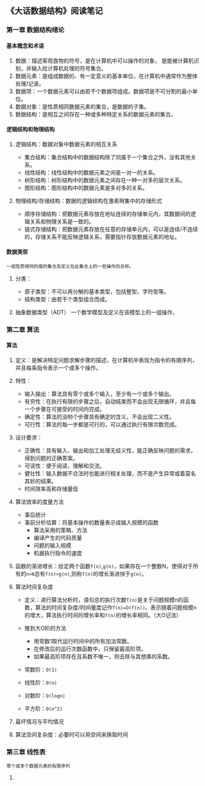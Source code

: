 ## 《大话数据结构》阅读笔记

### 第一章 数据结构绪论

#### 基本概念和术语
1. 数据：描述客观食物的符号，是在计算机中可以操作的对象， 是能被计算机识别，并输入给计算机处理的符号集合。
2. 数据元素：是组成数据的、有一定意义的基本单位，在计算机中通常作为整体处理/记录。
3. 数据项：一个数据元素可以由若干个数据项组成。数据项是不可分割的最小单位。
4. 数据对象：是性质相同数据元素的集合，是数据的子集。
5. 数据结构：是相互之间存在一种或多种特定关系的数据元素的集合。
   
#### 逻辑结构和物理结构
1. 逻辑结构：数据对象中数据元素的相互关系
    - 集合结构：集合结构中的数据结构除了同属于一个集合之外，没有其他关系。
    - 线性结构：线性结构中的数据元素之间是一对一的关系。
    - 树形结构：树形结构中的数据元素之间存在一种一对多的层次关系。
    - 图形结构：图形结构中的数据元素是多对多的关系。

2. 物理结构/存储结构：数据的逻辑结构在激素啊集中的存储形式
   - 顺序存储结构：把数据元素存放在地址连续的存储单元内，其数据间的逻辑关系和物理关系是一致的。
   - 链式存储结构：把数据元素存放在任意的存储单元内，可以是连续/不连续的，存储关系不能反映逻辑关系，需要指针存放数据元素的地址。

#### 数据类型
    一组性质相同的值的集合及定义在此集合上的一些操作的总称。
1. 分类：
   - 原子类型：不可以再分解的基本类型，包括整型、字符型等。
   - 结构类型：由若干个类型组合而成。

2. 抽象数据类型（ADT）
   一个数学模型及定义在该模型上的一组操作。

### 第二章 算法

#### 算法
1. 定义：是解决特定问题求解步骤的描述，在计算机中表现为指令的有限序列，并且每条指令表示一个或多个操作。

2. 特性：
   - 输入输出：算法具有零个或多个输入，至少有一个或多个输出。
   - 有穷性：在执行有限的步骤之后，自动结束而不会出现无限循环，并且每一个步骤在可接受的时间内完成。
   - 确定性：算法的没哟个步骤具有确定的含义，不会出现二义性。
   - 可行性：算法的每一步都是可行的，可以通过执行有限次数完成。

3. 设计要求：
   - 正确性：具有输入、输出和加工处理无歧义性，能正确反映问题的需求，得到问题的正确答案。
   - 可读性：便于阅读，理解和交流。
   - 健壮性：输入数据不合法时也能进行相关处理，而不是产生异常或着莫名其妙的结果。
   - 时间效率高和存储量低

4. 算法效率的度量方法
   - 事后统计
   - 事前分析估算：将基本操作的数量表示成输入规模的函数
     - 算法采用的策略、方法
     - 编译产生的代码质量
     - 问题的输入规模
     - 机器执行指令的速度

5. 函数的渐进增长：给定两个函数`f(n)`,`g(n)`，如果存在一个整数N，使得对于所有的`n>N`总有`f(n)>g(n)`,则称`f(n)`的增长渐进快于`g(n)`。

6. 算法时间复杂度
   - 定义：进行算法分析时，语句总的执行次数`T(n)`是关于问题规模n的函数，算法的时间复杂度/时间量度记作`T(n)=O(f(n))`。表示随着问题规模n的增大，算法执行时间的增长率和`f(n)`的增长率相同。（大O记法）
   - 推到大O阶的方法
     - 用常数1取代运行时间中的所有加法常数。
     - 在修改后的运行次数函数中，只保留最高阶项。
     - 如果最高阶项存在且系数不唯一，则去除与其想乘的系数。

   - 常数阶：`O(1)`
   - 线性阶：`O(n)`
   - 对数阶：`O(logn)`
   - 平方阶：`O(n^2)`

7. 最坏情况与平均情况
8. 算法空间复杂度：必要时可以用空间来换取时间

### 第三章 线性表
    零个或多个数据元素的有限序列
1. 